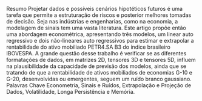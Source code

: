 Resumo
Projetar dados e possíveis cenários hipotéticos futuros é uma tarefa que permite a estruturação de riscos e posterior melhores tomadas de decisão. Seja nas indústrias e engenharias, como na economia, a modelagem de sinais tem uma vasta literatura. Este artigo propõe então uma abordagem econométrica, apresentando três modelos, um linear auto regressivo e dois não-lineares auto regressivos para estimar e extrapolar a rentabilidade do ativo mobiliado PETR4.SA B3 do índice brasileiro IBOVESPA. A grande questão desse trabalho é verificar se as diferentes formatações de dados, em matrizes 2D, tensores 3D e tensores 5D, influem na plausibilidade da capacidade de previsão dos modelos, ainda que se tratando de que a rentabilidade de ativos mobiliados de economias G-10 e G-20, desenvolvidas ou emergentes, seguem um ruído branco gaussiano.
Palavras Chave 
Econometria, Sinais e Ruídos, Extrapolação e Projeção de Dados, Volatilidade, Longa Persistência e Memória. 
